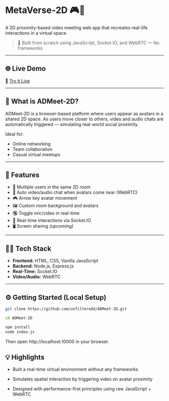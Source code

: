 # MetaVerse-2D 🎮💬  
A 2D proximity-based video meeting web app that recreates real-life interactions in a virtual space.

> 🧠 Built from scratch using JavaScript, Socket.IO, and WebRTC — No frameworks.

---

## 🌐 Live Demo  
🔗 [Try it Live](https://admeet-2d.onrender.com)

---

## 📌 What is ADMeet-2D?

ADMeet-2D is a browser-based platform where users appear as avatars in a shared 2D space. As users move closer to others, video and audio chats are automatically triggered — simulating real-world social proximity.

Ideal for:
- Online networking
- Team collaboration
- Casual virtual meetups

---

## 🚀 Features

- 🧍 Multiple users in the same 2D room
- 🎥 Auto video/audio chat when avatars come near (WebRTC)
- 🎮 Arrow key avatar movement
- 🖼️ Custom room background and avatars
- 🔇 Toggle mic/video in real-time
- 📡 Real-time interactions via Socket.IO
- 🖥️ Screen sharing *(upcoming)*

---

## 🧑‍💻 Tech Stack

- **Frontend:** HTML, CSS, Vanilla JavaScript  
- **Backend:** Node.js, Express.js  
- **Real-Time:** Socket.IO  
- **Video/Audio:** WebRTC

---



## ⚙️ Getting Started (Local Setup)

```bash
git clone https://github.com/unfilteredd/ADMeet-2D.git
```
```bash
cd ADMeet-2D
```
```bash
npm install
node index.js
```
Then open http://localhost:10000 in your browser.

## 💡 Highlights

- Built a real-time virtual environment without any frameworks

- Simulates spatial interaction by triggering video on avatar proximity

- Designed with performance-first principles using raw JavaScript + WebRTC

